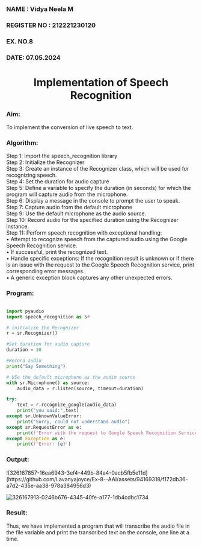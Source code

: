  <H3>NAME : Vidya Neela M</H3>
<H3>REGISTER NO : 212221230120</H3>
<H3>EX. NO.8</H3>
<H3>DATE: 07.05.2024</H3>
<H1 ALIGN =CENTER>Implementation of Speech Recognition</H1>
<H3>Aim:</H3> 
 To implement the conversion of live speech to text.<BR>
<h3>Algorithm:</h3>
Step 1: Import the speech_recognition library<Br>
Step 2: Initialize the Recognizer<Br>
Step 3: Create an instance of the Recognizer class, which will be used for recognizing speech.<Br>
Step 4: Set the duration for audio capture<Br>
Step 5: Define a variable to specify the duration (in seconds) for which the program will capture audio from the microphone.<Br>
Step 6: Display a message in the console to prompt the user to speak.<Br>
Step 7: Capture audio from the default microphone<Br>
Step 9: Use the default microphone as the audio source.<Br>
Step 10: Record audio for the specified duration using the Recognizer instance.<Br>
Step 11: Perform speech recognition with exceptional handling:<Br>
•	Attempt to recognize speech from the captured audio using the Google Speech Recognition service.<Br>
•	If successful, print the recognized text.<Br>
•	Handle specific exceptions: If the recognition result is unknown or if there is an issue with the request to the Google Speech Recognition service, print corresponding error messages.<Br>
•	A generic exception block captures any other unexpected errors.<Br>
<H3>Program:</H3>

~~~py

import pyaudio
import speech_recognition as sr

# initialize the Recognizer
r = sr.Recognizer()

#Set duration for audio capture
duration = 10

#Record audio
print("Say Something")

# USe the default microphone as the audio source
with sr.Microphone() as source:
    audio_data = r.listen(source, timeout=duration)

try:
    text = r.recognize_google(audio_data)
    print("you said:",text)
except sr.UnknownValueError:
    print("Sorry, could not understand audio")
except sr.RequestError as e:
    print(f'Error with the request to Google Speech Recognition Service: {e}')
except Exception as e:
    print(f'Error: {e}')
~~~
<H3> Output:</H3>
![326167857-16ea6943-3ef4-449b-84a4-0acb5fb5e11d](https://github.com/Lavanyajoyce/Ex-8--AAI/assets/94169318/f172db36-a7d2-435e-aa38-978a384956d3)

![326167913-0246b676-4345-40fe-a177-1db4cdbc1734](https://github.com/Lavanyajoyce/Ex-8--AAI/assets/94169318/cf416ae4-e096-4f57-8681-0aa5efc03a29)


<H3> Result:</H3>

Thus, we have implemented a program that will transcribe the audio file in the file variable and print the transcribed text on the console, one line at a time.
